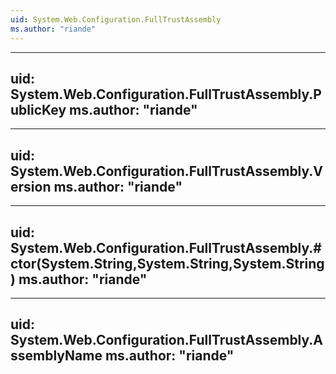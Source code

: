 ```yaml
---
uid: System.Web.Configuration.FullTrustAssembly
ms.author: "riande"
---
```


---
uid: System.Web.Configuration.FullTrustAssembly.PublicKey
ms.author: "riande"
---

---
uid: System.Web.Configuration.FullTrustAssembly.Version
ms.author: "riande"
---

---
uid: System.Web.Configuration.FullTrustAssembly.#ctor(System.String,System.String,System.String)
ms.author: "riande"
---

---
uid: System.Web.Configuration.FullTrustAssembly.AssemblyName
ms.author: "riande"
---
